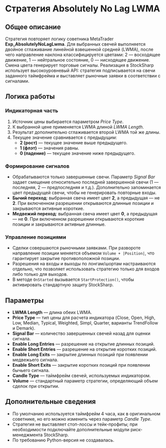 # Стратегия Absolutely No Lag LWMA

## Общее описание
Стратегия повторяет логику советника MetaTrader **Exp_AbsolutelyNoLagLwma**. Для выбранных свечей выполняется двойное сглаживание линейной взвешенной средней (LWMA), после чего направление наклона классифицируется цветами: 2 — восходящее движение, 1 — нейтральное состояние, 0 — нисходящее движение. Смена цвета генерирует торговые сигналы. Реализация в StockSharp использует высокоуровневый API: стратегия подписывается на свечи заданного таймфрейма и выставляет рыночные заявки в соответствии с сигналами.

## Логика работы
### Индикаторная часть
1. Источник цены выбирается параметром *Price Type*.
2. К выбранной цене применяется LWMA длиной *LWMA Length*.
3. Результат дополнительно сглаживается второй LWMA той же длины.
4. Текущее значение сравнивается с предыдущим:
   - **2 (рост)** — текущее значение выше предыдущего.
   - **1 (флэт)** — значения равны.
   - **0 (падение)** — текущее значение ниже предыдущего.

### Формирование сигналов
- Обрабатываются только завершенные свечи. Параметр *Signal Bar* задает смещение относительно последней завершенной свечи (1 — последняя, 2 — предпоследняя и т.д.). Дополнительно запоминается цвет предыдущей свечи, чтобы не генерировать повторные входы.
- **Бычий переход**: выбранная свеча имеет цвет **2**, а предыдущая — не **2**. При включенном разрешении открываются длинные позиции и закрываются активные короткие.
- **Медвежий переход**: выбранная свеча имеет цвет **0**, а предыдущая — не **0**. При включенном разрешении открываются короткие позиции и закрываются активные длинные.

### Управление позициями
- Сделки совершаются рыночными заявками. При развороте направление позиции меняется объемом `Volume + |Position|`, что гарантирует закрытие противоположной позиции.
- Разрешения на входы и выходы по лонгам/шортам настраиваются отдельно, что позволяет использовать стратегию только для входов либо только для выходов.
- В методе `OnStarted` вызывается `StartProtection()`, чтобы активировать стандартную защиту StockSharp.

## Параметры
- **LWMA Length** — длина обеих LWMA.
- **Price Type** — тип цены для расчета индикатора (Close, Open, High, Low, Median, Typical, Weighted, Simpl, Quarter, варианты TrendFollow и Demark).
- **Signal Bar** — количество завершенных свечей назад для оценки сигнала.
- **Enable Long Entries** — разрешение на открытие длинных позиций.
- **Enable Short Entries** — разрешение на открытие коротких позиций.
- **Enable Long Exits** — закрытие длинных позиций при появлении медвежьего сигнала.
- **Enable Short Exits** — закрытие коротких позиций при появлении бычьего сигнала.
- **Candle Type** — таймфрейм свечей, используемых индикатором.
- **Volume** — стандартный параметр стратегии, определяющий объем сделок при открытии.

## Дополнительные сведения
- По умолчанию используется таймфрейм 4 часа, как в оригинальном советнике, но его можно изменить через параметр *Candle Type*.
- Стратегия не выставляет стоп-лоссы и тейк-профиты; при необходимости подключайте дополнительные модули риск-менеджмента StockSharp.
- По требованию Python-версия не создавалась.
